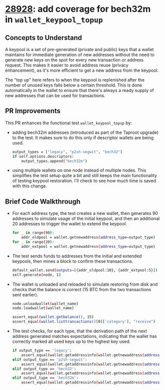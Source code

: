 # [28928](https://github.com/bitcoin/bitcoin/pull/28928/): add coverage for bech32m in `wallet_keypool_topup`

## Concepts to Understand
A keypool is a set of pre-generated (private and public) keys that a wallet maintains for immediate generation of new addresses without the need to generate new keys on the spot for every new transaction or address request. This makes it easier to avoid address reuse (privacy enhancement), as it's more efficient to get a new address from the keypool.

The "top up" here refers to when the keypool is replenished after the number of unused keys falls below a certain threshold. This is done automatically in the wallet to ensure that there's always a ready supply of new addresses that can be used for transactions.

## PR Improvements
This PR enhances the functional test `wallet_keypool_topup` by:
- adding bech32m addresses (introduced as part of the Taproot upgrade) to the test. It makes sure to do this only if descriptor wallets are being used. 
    ```bash
    output_types = ["legacy", "p2sh-segwit", "bech32"]
    if self.options.descriptors:
        output_types.append("bech32m")
    ```

- using multiple wallets on one node instead of multiple nodes. This simplifies the test setup quite a bit and still keeps the main functionality of testing keypool restoration. I'll check to see how much time is saved with this change.


## Brief Code Walkthrough

- For each address type, the test creates a new wallet, then generates 90 addresses to simulate usage of the initial keypool, and then an additional 20 addresses to trigger the wallet to extend the keypool.
    ```bash
    for _ in range(90):
        addr_oldpool = wallet.getnewaddress(address_type=output_type)
    for _ in range(20):
        addr_extpool = wallet.getnewaddress(address_type=output_type)
    ```

- The test sends funds to addresses from the initial and extended keypools, then mines a block to confirm these transactions.
    ```bash
    default_wallet.send(outputs=[{addr_oldpool:10}, {addr_extpool:5}])
    self.generate(node, 1)
    ```

- The wallet is unloaded and reloaded to simulate restoring from disk and checks that the balance is correct (15 BTC from the two transactions sent earlier).
    ```bash
    node.unloadwallet(wallet_name)
    node.loadwallet(wallet_name)

    assert_equal(wallet.getbalance(), 15)
    assert_equal(wallet.listtransactions()[0]['category'], "receive")
    ```

- The test checks, for each type, that the derivation path of the next address generated matches expectations, indicating that the wallet has correctly marked all used keys up to the highest key used.
    ```bash
    if output_type == 'legacy':
        assert_equal(wallet.getaddressinfo(wallet.getnewaddress(address_type=output_type))['hdkeypath'], "m/44h/1h/0h/0/110")
    elif output_type == 'p2sh-segwit':
        assert_equal(wallet.getaddressinfo(wallet.getnewaddress(address_type=output_type))['hdkeypath'], "m/49h/1h/0h/0/110")
    elif output_type == 'bech32':
        assert_equal(wallet.getaddressinfo(wallet.getnewaddress(address_type=output_type))['hdkeypath'], "m/84h/1h/0h/0/110")
    elif output_type == 'bech32m':
        assert_equal(wallet.getaddressinfo(wallet.getnewaddress(address_type=output_type))['hdkeypath'], "m/86h/1h/0h/0/110")
    ```